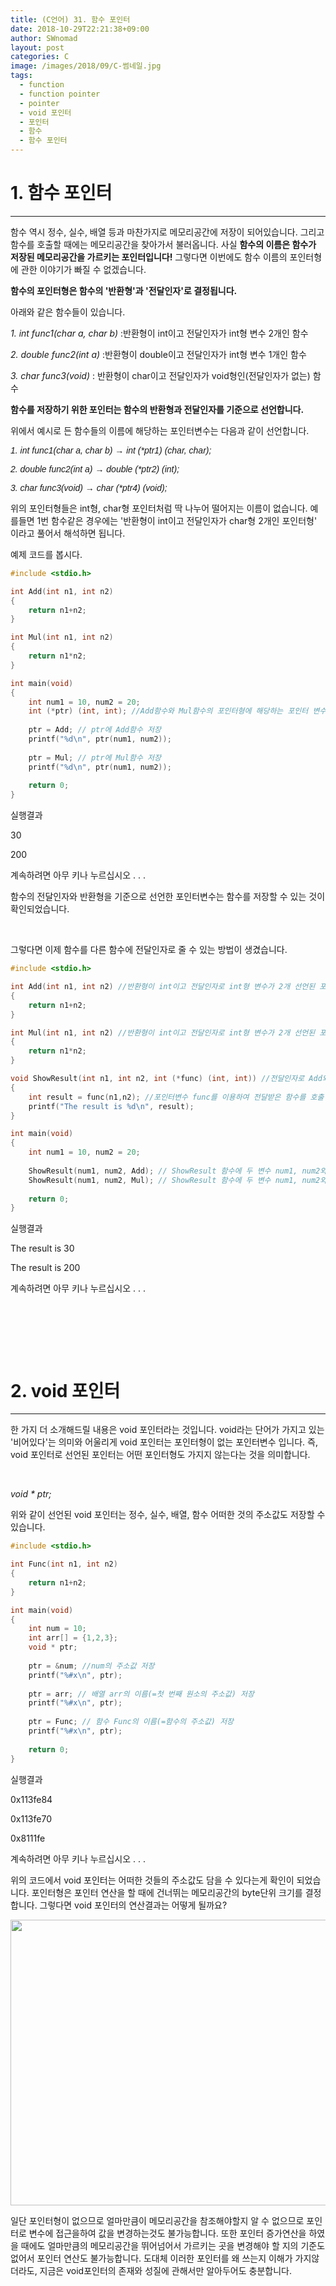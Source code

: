 ```yaml
---
title: (C언어) 31. 함수 포인터
date: 2018-10-29T22:21:38+09:00
author: SWnomad
layout: post
categories: C
image: /images/2018/09/C-썸네일.jpg
tags:
  - function
  - function pointer
  - pointer
  - void 포인터
  - 포인터
  - 함수
  - 함수 포인터
---
```

# 1. 함수 포인터

* * *

함수 역시 정수, 실수, 배열 등과 마찬가지로 메모리공간에 저장이 되어있습니다. 그리고 함수를 호출할 때에는 메모리공간을 찾아가서 불러옵니다. 사실 **함수의 이름은 함수가 저장된 메모리공간을 가르키는 포인터입니다!** 그렇다면 이번에도 함수 이름의 포인터형에 관한 이야기가 빠질 수 없겠습니다.

**함수의 포인터형은 함수의 '반환형'과 '전달인자'로 결정됩니다.**

아래와 같은 함수들이 있습니다.

_1. int func1(char a, char b)_ :반환형이 int이고 전달인자가 int형 변수 2개인 함수

_2. double func2(int a)_ :반환형이 double이고 전달인자가 int형 변수 1개인 함수

_3. char func3(void)_ : 반환형이 char이고 전달인자가 void형인(전달인자가 없는) 함수

**함수를 저장하기 위한 포인터는 함수의 반환형과 전달인자를 기준으로 선언합니다.**

위에서 예시로 든 함수들의 이름에 해당하는 포인터변수는 다음과 같이 선언합니다.

_<span style="font-family: 'arial black', sans-serif;">1. int func1(char a, char b) → int (*ptr1) (char, char);</span>_

_<span style="font-family: 'arial black', sans-serif;">2. double func2(int a) → double (*ptr2) (int);</span>_

_<span style="font-family: 'arial black', sans-serif;">3. char func3(void) → char (*ptr4) (void);</span>_

위의 포인터형들은 int형, char형 포인터처럼 딱 나누어 떨어지는 이름이 없습니다. 예를들면 1번 함수같은 경우에는 '반환형이 int이고 전달인자가 char형 2개인 포인터형' 이라고 풀어서 해석하면 됩니다.

예제 코드를 봅시다.

~~~ c
#include <stdio.h>

int Add(int n1, int n2)
{
    return n1+n2;
}

int Mul(int n1, int n2)
{
    return n1*n2;
}

int main(void)
{
    int num1 = 10, num2 = 20;
    int (*ptr) (int, int); //Add함수와 Mul함수의 포인터형에 해당하는 포인터 변수 선언
    
    ptr = Add; // ptr에 Add함수 저장
    printf("%d\n", ptr(num1, num2));
    
    ptr = Mul; // ptr에 Mul함수 저장
    printf("%d\n", ptr(num1, num2));
    
    return 0;
}
~~~

실행결과

30


200


계속하려면 아무 키나 누르십시오 . . .

함수의 전달인자와 반환형을 기준으로 선언한 포인터변수는 함수를 저장할 수 있는 것이 확인되었습니다.

&nbsp;

그렇다면 이제 함수를 다른 함수에 전달인자로 줄 수 있는 방법이 생겼습니다.

~~~ c
#include <stdio.h>

int Add(int n1, int n2) //반환형이 int이고 전달인자로 int형 변수가 2개 선언된 포인터형의 함수
{
    return n1+n2;
}

int Mul(int n1, int n2) //반환형이 int이고 전달인자로 int형 변수가 2개 선언된 포인터형의 함수
{
    return n1*n2;
}

void ShowResult(int n1, int n2, int (*func) (int, int)) //전달인자로 Add와 Mul함수를 전달하기 위한 포인터변수 func 선언
{
    int result = func(n1,n2); //포인터변수 func를 이용하여 전달받은 함수를 호출
    printf("The result is %d\n", result);
}

int main(void)
{
    int num1 = 10, num2 = 20;
    
    ShowResult(num1, num2, Add); // ShowResult 함수에 두 변수 num1, num2와 함수 Add를 전달
    ShowResult(num1, num2, Mul); // ShowResult 함수에 두 변수 num1, num2와 함수 Mul을 전달
    
    return 0;
}
~~~

실행결과

The result is 30


The result is 200


계속하려면 아무 키나 누르십시오 . . .

&nbsp;

&nbsp;

&nbsp;

# 2. void 포인터

* * *

한 가지 더 소개해드릴 내용은 void 포인터라는 것입니다. void라는 단어가 가지고 있는 '비어있다'는 의미와 어울리게 void 포인터는 포인터형이 없는 포인터변수 입니다. 즉, void 포인터로 선언된 포인터는 어떤 포인터형도 가지지 않는다는 것을 의미합니다.

&nbsp;

_void * ptr;_

위와 같이 선언된 void 포인터는 정수, 실수, 배열, 함수 어떠한 것의 주소값도 저장할 수 있습니다.

~~~ c
#include <stdio.h>

int Func(int n1, int n2)
{
    return n1+n2;
}

int main(void)
{
    int num = 10;
    int arr[] = {1,2,3};
    void * ptr;
    
    ptr = &num; //num의 주소값 저장
    printf("%#x\n", ptr);
    
    ptr = arr; // 배열 arr의 이름(=첫 번째 원소의 주소값) 저장
    printf("%#x\n", ptr);
    
    ptr = Func; // 함수 Func의 이름(=함수의 주소값) 저장
    printf("%#x\n", ptr);
    
    return 0;
}
~~~

실행결과

0x113fe84


0x113fe70


0x8111fe


계속하려면 아무 키나 누르십시오 . . .

위의 코드에서 void 포인터는 어떠한 것들의 주소값도 담을 수 있다는게 확인이 되었습니다. 포인터형은 포인터 연산을 할 때에 건너뛰는 메모리공간의 byte단위 크기를 결정합니다. 그렇다면 void 포인터의 연산결과는 어떻게 될까요?

<img class="aligncenter wp-image-1028" src="/images/2018/09/rr.jpg" alt="" width="682" height="457" srcset="/images/2018/09/rr.jpg 795w, /images/2018/09/rr-300x201.jpg 300w, /images/2018/09/rr-768x515.jpg 768w" sizes="(max-width: 682px) 100vw, 682px" /> 

일단 포인터형이 없으므로 얼마만큼이 메모리공간을 참조해야할지 알 수 없으므로 포인터로 변수에 접근을하여 값을 변경하는것도 불가능합니다. 또한 포인터 증가연산을 하였을 때에도 얼마만큼의 메모리공간을 뛰어넘어서 가르키는 곳을 변경해야 할 지의 기준도 없어서 포인터 연산도 불가능합니다. 도대체 이러한 포인터를 왜 쓰는지 이해가 가지않더라도, 지금은 void포인터의 존재와 성질에 관해서만 알아두어도 충분합니다.